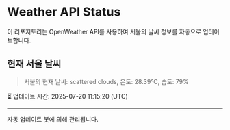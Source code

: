 
# Weather API Status

이 리포지토리는 OpenWeather API를 사용하여 서울의 날씨 정보를 자동으로 업데이트합니다.

## 현재 서울 날씨
> 서울의 현재 날씨: scattered clouds, 온도: 28.39°C, 습도: 79%

⏳ 업데이트 시간: 2025-07-20 11:15:20 (UTC)

---
자동 업데이트 봇에 의해 관리됩니다.
